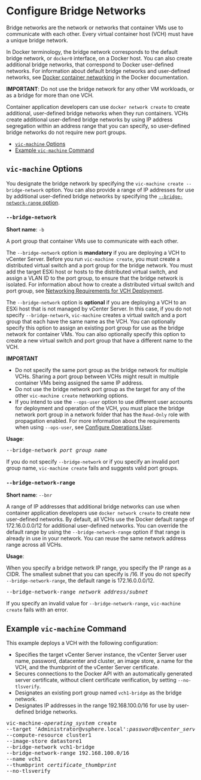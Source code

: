 # Configure Bridge Networks #

Bridge networks are the network or networks that container VMs use to communicate with each other. Every virtual container host (VCH) must have a unique bridge network. 

In Docker terminology, the bridge network corresponds to the default bridge network, or `docker0` interface, on a Docker host. You can also create additional bridge networks, that correspond to Docker user-defined networks. For information about default bridge networks and user-defined networks, see [Docker container networking](https://docs.docker.com/engine/userguide/networking/) in the Docker documentation.

**IMPORTANT**: Do not use the bridge network for any other VM workloads, or as a bridge for more than one VCH.

Container application developers can use `docker network create` to create additional, user-defined bridge networks when they run containers. VCHs create additional user-defined bridge networks by using IP address segregation within an address range that you can specify, so user-defined bridge networks do not require new port groups. 

- [`vic-machine` Options](#options)
- [Example `vic-machine` Command](#example)

## `vic-machine` Options <a id="options"></a>

You designate the bridge network by specifying the `vic-machine create --bridge-network` option. You can also provide a range of IP addresses for use by additional user-defined bridge networks by specifying the [ `--bridge-network-range` option](#bridge-range). 

### `--bridge-network` <a id="bridge"></a>

**Short name**: `-b`

A port group that container VMs use to communicate with each other. 

The `--bridge-network` option is **mandatory** if you are deploying a VCH to vCenter Server. Before you run `vic-machine create`, you must create a distributed virtual switch and a port group for the bridge network. You must add the target ESXi host or hosts to the distributed virtual switch, and assign a VLAN ID to the port group, to ensure that the bridge network is isolated. For information about how to create a distributed virtual switch and port group, see [Networking Requirements for VCH Deployment](vic_installation_prereqs.md#vchnetworkreqs).

The `--bridge-network` option is **optional** if you are deploying a VCH to an ESXi host that is not managed by vCenter Server. In this case, if you do not specify `--bridge-network`, `vic-machine` creates a  virtual switch and a port group that each have the same name as the VCH. You can optionally specify this option to assign an existing port group for use as the bridge network for container VMs. You can also optionally specify this option to create a new virtual switch and port group that have a different name to the VCH.

**IMPORTANT** 

- Do not specify the same port group as the bridge network for multiple VCHs. Sharing a port group between VCHs might result in multiple container VMs being assigned the same IP address. 
- Do not use the bridge network port group as the target for any of the other `vic-machine create` networking options.
- If you intend to use the `--ops-user` option to use different user accounts for deployment and operation of the VCH, you must place the bridge network port group in a network folder that has the `Read-Only` role with propagation enabled. For more information about the requirements when using `--ops-user`, see [Configure Operations User](set_up_ops_user.md).

**Usage**: 
<pre>--bridge-network <i>port_group_name</i></pre>

If you do not specify `--bridge-network` or if you specify an invalid port group name, `vic-machine create` fails and suggests valid port groups. 

### `--bridge-network-range` <a id="bridge-range"></a>

**Short name**: `--bnr`

A range of IP addresses that additional bridge networks can use when container application developers use `docker network create` to create new user-defined networks. By default, all VCHs use the Docker default range of 172.16.0.0.0/12 for additional user-defined networks. You can override the default range by using the `--bridge-network-range` option if that range is already in use in your network. You can reuse the same network address range across all VCHs. 

**Usage**: 

When you specify a bridge network IP range, you specify the IP range as a CIDR. The smallest subnet that you can specify is /16.  If you do not specify `--bridge-network-range`, the default range is 172.16.0.0.0/12.
 
<pre>--bridge-network-range <i>network_address</i>/<i>subnet</i></pre>

If you specify an invalid value for `--bridge-network-range`, `vic-machine create` fails with an error.

## Example `vic-machine` Command <a id="example"></a>

This example deploys a VCH with the following configuration:

- Specifies the target vCenter Server instance, the vCenter Server user name, password, datacenter and cluster, an image store, a name for the VCH, and the thumbprint of the vCenter Server certificate.
- Secures connections to the Docker API with an automatically generated server certificate, without client certificate verification, by setting `--no-tlsverify`.
- Designates an existing port group named `vch1-bridge` as the bridge network.
- Designates IP addresses in the range 192.168.100.0/16 for use by user-defined bridge networks.

<pre>vic-machine-<i>operating_system</i> create
--target 'Administrator@vsphere.local':<i>password</i>@<i>vcenter_server_address</i>/dc1
--compute-resource cluster1
--image-store datastore1
--bridge-network vch1-bridge
--bridge-network-range 192.168.100.0/16
--name vch1
--thumbprint <i>certificate_thumbprint</i>
--no-tlsverify
</pre>
